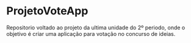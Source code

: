 # ProjetoVoteApp
Repositorio voltado ao projeto da ultima unidade do 2º periodo, onde o objetivo é criar uma aplicação para votação no concurso de ideias.
